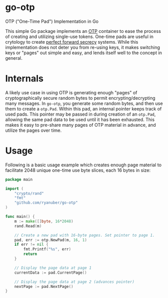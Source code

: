 go-otp
======

OTP ("One-Time Pad") Implementation in Go

This simple Go package implements an [OTP](http://en.wikipedia.org/wiki/One-time_pad)
container to ease the process of creating and utilizing single-use tokens.
One-time pads are useful in crytology to create
[perfect forward secrecy](http://en.wikipedia.org/wiki/Forward_secrecy#Perfect_Forward_Secrecy)
systems. While this implementation does not deter you from re-using keys, it
makes switching keys or "pages" out simple and easy, and lends itself well to
the concept in general.

Internals
=========

A likely use case in using OTP is generating enough "pages" of cryptographically
secure random bytes to permit encrypting/decrypting many messages. In `go-otp`,
you generate some random bytes, and then use them to create a `otp.Pad`. Within
this pad, an internal pointer keeps track of used pads. This pointer may be
passed in during creation of an `otp.Pad`, allowing the same pad data to be used
until it has been exhausted. This makes it easy to pre-share many pages of OTP
material in advance, and utilize the pages over time.

Usage
=====

Following is a basic usage example which creates enough page material to
facilitate 2048 unique one-time use byte slices, each 16 bytes in size:

```go
package main

import (
	"crypto/rand"
	"fmt"
	"github.com/ryanuber/go-otp"
)

func main() {
	m := make([]byte, 16*2048)
	rand.Read(m)

	// Create a new pad with 16-byte pages. Set pointer to page 1.
	pad, err := otp.NewPad(m, 16, 1)
	if err != nil {
		fmt.Printf("%s", err)
		return
	}

	// Display the page data at page 1
	currentData := pad.CurrentPage()

	// Display the page data at page 2 (advances pointer)
	nextPage := pad.NextPage()
}
```

